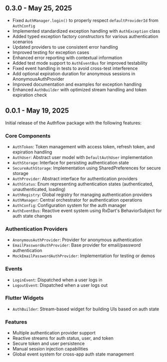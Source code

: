 ## 0.3.0 - May 25, 2025

- Fixed `AuthManager.login()` to properly respect `defaultProviderId` from `AuthConfig`
- Implemented standardized exception handling with `AuthException` class
- Added typed exception factory constructors for various authentication scenarios
- Updated providers to use consistent error handling
- Improved testing for exception cases
- Enhanced error reporting with contextual information
- Added test mode support to `AuthEventBus` for improved testability
- Fixed event handling in tests to avoid cross-test interference
- Add optional expiration duration for anonymous sessions in AnonymousAuthProvider
- Improved documentation and examples for exception handling
- Enhanced `AuthBuilder` with optimized stream handling and token expiration check

## 0.0.1 - May 19, 2025

Initial release of the Authflow package with the following features:

### Core Components

- `AuthToken`: Token management with access token, refresh token, and expiration handling
- `AuthUser`: Abstract user model with `DefaultAuthUser` implementation
- `AuthStorage`: Interface for persisting authentication state
- `SecureAuthStorage`: Implementation using SharedPreferences for secure storage
- `AuthProvider`: Abstract interface for authentication providers
- `AuthStatus`: Enum representing authentication states (authenticated, unauthenticated, loading)
- `AuthRegistry`: Global registry for managing authentication providers
- `AuthManager`: Central orchestrator for authentication operations
- `AuthConfig`: Configuration system for the auth manager
- `AuthEventBus`: Reactive event system using RxDart's BehaviorSubject for auth state changes

### Authentication Providers

- `AnonymousAuthProvider`: Provider for anonymous authentication
- `EmailPasswordAuthProvider`: Base provider for email/password authentication
- `MockEmailPasswordAuthProvider`: Implementation for testing or demos

### Events

- `LoginEvent`: Dispatched when a user logs in
- `LogoutEvent`: Dispatched when a user logs out

### Flutter Widgets

- `AuthBuilder`: Stream-based widget for building UIs based on auth state

### Features

- Multiple authentication provider support
- Reactive streams for auth status, user, and token
- Secure token and user persistence
- Manual session injection capabilities
- Global event system for cross-app auth state management
